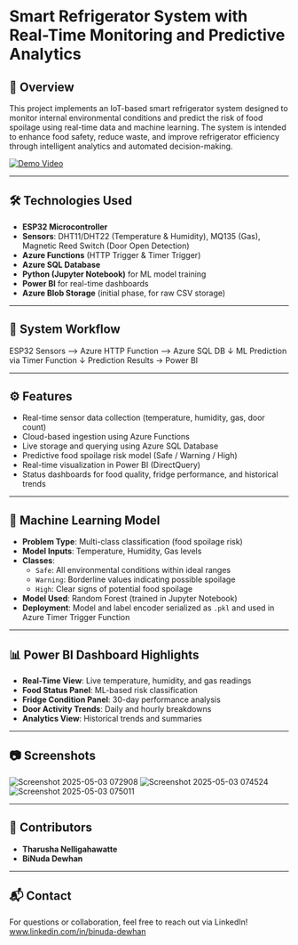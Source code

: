 # Smart Refrigerator System with Real-Time Monitoring and Predictive Analytics

## 📌 Overview

This project implements an IoT-based smart refrigerator system designed to monitor internal environmental conditions and predict the risk of food spoilage using real-time data and machine learning. The system is intended to enhance food safety, reduce waste, and improve refrigerator efficiency through intelligent analytics and automated decision-making.

[![Demo Video](https://img.youtube.com/vi/YOUTUBE_VIDEO_ID/0.jpg)](https://youtu.be/pIoxiVyhqx8)

---

## 🛠️ Technologies Used

- **ESP32 Microcontroller**  
- **Sensors**: DHT11/DHT22 (Temperature & Humidity), MQ135 (Gas), Magnetic Reed Switch (Door Open Detection)  
- **Azure Functions** (HTTP Trigger & Timer Trigger)  
- **Azure SQL Database**  
- **Python (Jupyter Notebook)** for ML model training  
- **Power BI** for real-time dashboards  
- **Azure Blob Storage** (initial phase, for raw CSV storage)

---

## 🔁 System Workflow

ESP32 Sensors --> Azure HTTP Function --> Azure SQL DB
↓
ML Prediction via Timer Function
↓
Prediction Results → Power BI


---

## ⚙️ Features

- Real-time sensor data collection (temperature, humidity, gas, door count)
- Cloud-based ingestion using Azure Functions
- Live storage and querying using Azure SQL Database
- Predictive food spoilage risk model (Safe / Warning / High)
- Real-time visualization in Power BI (DirectQuery)
- Status dashboards for food quality, fridge performance, and historical trends

---

## 🧠 Machine Learning Model

- **Problem Type**: Multi-class classification (food spoilage risk)
- **Model Inputs**: Temperature, Humidity, Gas levels
- **Classes**:
  - `Safe`: All environmental conditions within ideal ranges
  - `Warning`: Borderline values indicating possible spoilage
  - `High`: Clear signs of potential food spoilage
- **Model Used**: Random Forest (trained in Jupyter Notebook)
- **Deployment**: Model and label encoder serialized as `.pkl` and used in Azure Timer Trigger Function

---

## 📊 Power BI Dashboard Highlights

- **Real-Time View**: Live temperature, humidity, and gas readings
- **Food Status Panel**: ML-based risk classification
- **Fridge Condition Panel**: 30-day performance analysis
- **Door Activity Trends**: Daily and hourly breakdowns
- **Analytics View**: Historical trends and summaries

---

## 📷 Screenshots
![Screenshot 2025-05-03 072908](https://github.com/user-attachments/assets/76db85f8-fc32-43c6-98a8-5ba50f2b4fa0)
![Screenshot 2025-05-03 074524](https://github.com/user-attachments/assets/dc3c4f2e-f6c5-48c4-95a4-d41b8656ee7b)
![Screenshot 2025-05-03 075011](https://github.com/user-attachments/assets/ec49cbb0-dcc5-4ea2-9e3d-984fe47bbe90)




---

## 👥 Contributors

- **Tharusha Nelligahawatte**
- **BiNuda Dewhan**  


---

## 📬 Contact

For questions or collaboration, feel free to reach out via LinkedIn!
www.linkedin.com/in/binuda-dewhan

